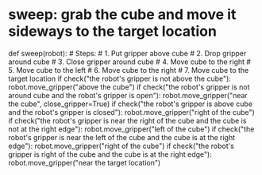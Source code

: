 # sweep: grab the cube and move it sideways to the target location
def sweep(robot):
    # Steps:
    #  1. Put gripper above cube
    #  2. Drop gripper around cube
    #  3. Close gripper around cube
    #  4. Move cube to the right
    #  5. Move cube to the left
    #  6. Move cube to the right
    #  7. Move cube to the target location
    if check("the robot's gripper is not above the cube"):
        robot.move_gripper("above the cube")
    if check("the robot's gripper is not around cube and the robot's gripper is open"):
        robot.move_gripper("near the cube", close_gripper=True)
    if check("the robot's gripper is above cube and the robot's gripper is closed"):
        robot.move_gripper("right of the cube")
    if check("the robot's gripper is near the right of the cube and the cube is not at the right edge"):
        robot.move_gripper("left of the cube")
    if check("the robot's gripper is near the left of the cube and the cube is at the right edge"):
        robot.move_gripper("right of the cube")
    if check("the robot's gripper is right of the cube and the cube is at the right edge"):
        robot.move_gripper("near the target location")